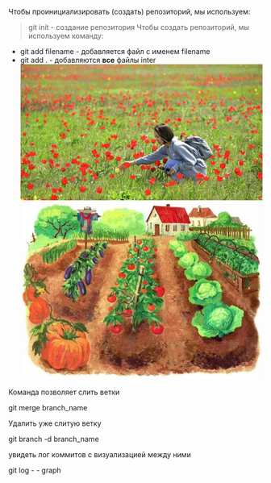 Чтобы проинициализировать (создать) репозиторий, мы используем:
> git init - cоздание репозитория 
Чтобы создать репозиторий, мы используем команду:
+ git add filename - добавляется файл с именем filename
+ git add . - добавляются **все** файлы
inter
![поле](<поле.jpg>)
![<огород>](<огород.jpg>)

Команда позволяет слить ветки

git merge branch_name

Удалить уже слитую ветку

git branch -d branch_name

увидеть лог коммитов с визуализацией между ними

git log - - graph
